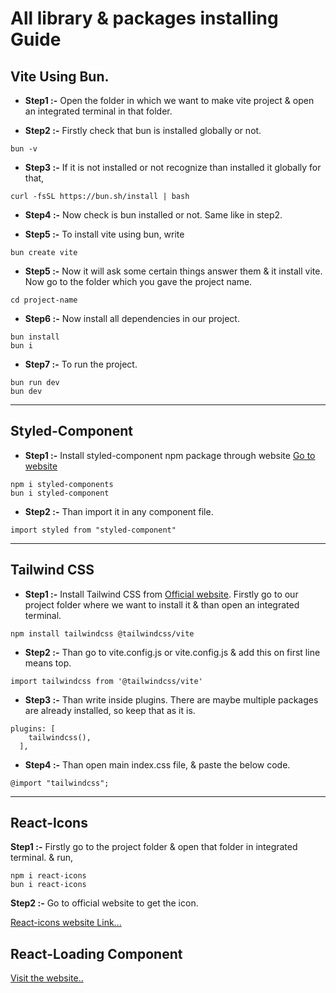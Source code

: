 # All library & packages installing Guide

## Vite Using Bun.

- **Step1 :-** Open the folder in which we want to make vite project & open an integrated terminal in that folder.

- **Step2 :-** Firstly check that bun is installed globally or not.

```
bun -v
```

- **Step3 :-** If it is not installed or not recognize than installed it globally for that,

```
curl -fsSL https://bun.sh/install | bash
```

- **Step4 :-** Now check is bun installed or not. Same like in step2.

- **Step5 :-** To install vite using bun, write

```
bun create vite
```

- **Step5 :-** Now it will ask some certain things answer them & it install vite. Now go to the folder which you gave the project name.

```
cd project-name
```

- **Step6 :-** Now install all dependencies in our project.

```
bun install
bun i
```

- **Step7 :-** To run the project.

```
bun run dev
bun dev
```

---

## Styled-Component

- **Step1 :-** Install styled-component npm package through website [Go to website](https://www.npmjs.com/package/styled-components)

```
npm i styled-components
bun i styled-component
```

- **Step2 :-** Than import it in any component file.

```
import styled from "styled-component"
```

---

## Tailwind CSS

- **Step1 :-** Install Tailwind CSS from [Official website](https://tailwindcss.com/docs/installation/using-vite). Firstly go to our project folder where we want to install it & than open an integrated terminal.

```
npm install tailwindcss @tailwindcss/vite
```

- **Step2 :-** Than go to vite.config.js or vite.config.js & add this on first line means top.

```
import tailwindcss from '@tailwindcss/vite'
```

- **Step3 :-** Than write inside plugins. There are maybe multiple packages are already installed, so keep that as it is.

```
plugins: [
    tailwindcss(),
  ],
```

- **Step4 :-** Than open main index.css file, & paste the below code.

```
@import "tailwindcss";
```

---

## React-Icons

**Step1 :-** Firstly go to the project folder & open that folder in integrated terminal. & run,

```
npm i react-icons
bun i react-icons
```

**Step2 :-** Go to official website to get the icon.

[React-icons website Link...](https://react-icons.github.io/react-icons/)

## React-Loading Component

[Visit the website..](https://react-loading-indicators.netlify.app/)
